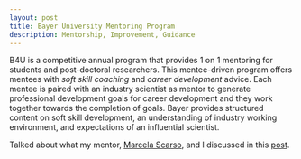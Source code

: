 ```yaml
---
layout: post
title: Bayer University Mentoring Program
description: Mentorship, Improvement, Guidance
---
```


B4U is a competitive annual program that provides 1 on 1 mentoring for students and post-doctoral researchers. This mentee-driven program offers mentees with _soft skill coaching_ and _career development_ advice. Each mentee is paired with an industry scientist as mentor to generate professional development goals for career development and they work together towards the completion of goals. Bayer provides structured content on soft skill development, an understanding of industry working environment, and expectations of an influential scientist.

Talked about what my mentor, [Marcela Scarso](https://www.linkedin.com/in/marcela-e-scarso-joaquim-733001130/), and I discussed in this [post](/vitoriabizao.github.io/_posts/2024-01-22-B4U.md/).